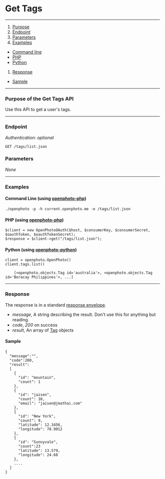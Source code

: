 Get Tags
=======================


----------------------------------------

1. [Purpose][purpose]
1. [Endpoint][endpoint]
1. [Parameters][parameters]
1. [Examples][examples]
  * [Command line][example-cli]
  * [PHP][example-php]
  * [Python][example-python]
1. [Response][response]
  * [Sample][sample]

----------------------------------------

<a name="purpose"></a>
### Purpose of the Get Tags API

Use this API to get a user's tags.

----------------------------------------

<a name="endpoint"></a>
### Endpoint

_Authentication: optional_

    GET /tags/list.json

<a name="parameters"></a>
### Parameters

_None_

----------------------------------------

<a name="examples"></a>
### Examples

<a name="example-cli"></a>
#### Command Line (using [openphoto-php][openphoto-php])

    ./openphoto -p -h current.openphoto.me -e /tags/list.json

<a name="example-php"></a>
#### PHP (using [openphoto-php][openphoto-php])

    $client = new OpenPhotoOAuth($host, $consumerKey, $consumerSecret, $oauthToken, $oauthTokenSecret);
    $response = $client->get("/tags/list.json");

<a name="example-python"></a>
#### Python (using [openphoto-python][openphoto-python])

    client = openphoto.OpenPhoto()
    client.tags.list()
    
        [<openphoto.objects.Tag id='australia'>, <openphoto.objects.Tag id='Boracay Philippines'>, ...]

----------------------------------------

<a name="response"></a>
### Response

The response is in a standard [response envelope](http://theopenphotoproject.org/documentation/api/Envelope).

* _message_, A string describing the result. Don't use this for anything but reading.
* _code_, _200_ on success
* _result_, An array of [Tag][Tag] objects

<a name="sample"></a>
#### Sample

    {
      "message":"",
      "code":200,
      "result":
      [
        {
          "id": "mountain",
          "count": 1
        },
        {
          "id": "jaisen",
          "count": 10,
          "email": "jaisen@jmathai.com"
        },
        {
          "id": "New York",
          "count": 9,
          "latitude": 12.3456,
          "longitude": 78.9012
        },
        {
          "id": "Sunnyvale",
          "count":23
          "latitude": 13.579,
          "longitude": 24.68
        },
        ....
      ]
    }


[Tag]: http://theopenphotoproject.org/documentation/schemas/Tag
[purpose]: #purpose
[endpoint]: #endpoint
[parameters]: #parameters
[examples]: #examples
[example-cli]: #example-cli
[example-php]: #example-php
[example-python]: #example-python
[response]: #response
[sample]: #sample
[openphoto-php]: https://github.com/photo/openphoto-php
[openphoto-python]: https://github.com/photo/openphoto-python
